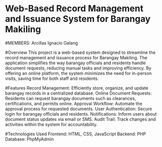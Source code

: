 # Web-Based Record Management and Issuance System for Barangay Makiling

#MEMBERS:
Arcillas
Ignacio
Galang

#Overview
This project is a web-based system designed to streamline the record management and issuance process for Barangay Makiling. The application simplifies the way barangay officials and residents handle document requests, reducing manual tasks and improving efficiency. By offering an online platform, the system minimizes the need for in-person visits, saving time for both staff and residents.


#Features
Record Management: Efficiently store, organize, and update barangay records in a centralized database.
Online Document Requests: Residents can request barangay documents such as clearances, certifications, and permits online.
Approval Workflow: Automate the approval process for requested documents.
User Authentication: Secure login for barangay officials and residents.
Notifications: Inform users about document status updates via email or SMS.
Audit Trail: Track changes and activities within the system for accountability.


#Technologies Used
Frontend: HTML, CSS, JavaScript
Backend: PHP
Database: PhpMyAdmin
